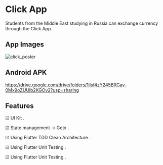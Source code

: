 # Click App

Students from the Middle East studying in Russia can exchange currency through the Click App.

## App Images

![click_poster](https://user-images.githubusercontent.com/26501595/175790810-3b86d899-0cc5-485f-a6db-06aa5b827a5f.png)

## Android APK 

https://drive.google.com/drive/folders/1ilsf4zY245BRGav-0Mx9oZUUlb2KGOv2?usp=sharing

## Features

☑︎  UI Kit .  

☑︎ State management -> Getx . 

☑︎ Using Flutter TDD Clean Architecture .

☑︎ Using Flutter Unit Testing . 

☑︎ Using Flutter Unit Testing . 